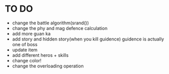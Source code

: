 # TO DO
 - change the battle algorithm(srand())
 - change the phy and mag defence calculation
 - add more guan ka
 - add story and hidden story(when you kill guidence) guidence is actually one of boss
 - update item
 - add different heros + skills
 - change color!
 - change the overloading operation